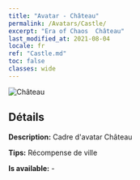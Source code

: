 ```yaml
---
title: "Avatar - Château"
permalink: /Avatars/Castle/
excerpt: "Era of Chaos  Château"
last_modified_at: 2021-08-04
locale: fr
ref: "Castle.md"
toc: false
classes: wide
---
```

 ![Château](/images/a/avatarFrame_11.png)

## Détails

 **Description:** Cadre d'avatar Château 

 **Tips:** Récompense de ville 

 **Is available:**  - 

